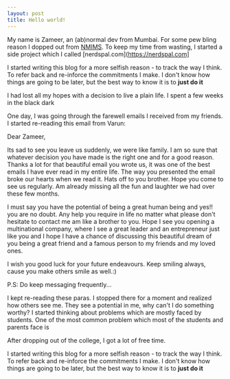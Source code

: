 ```yaml
---
layout: post
title: Hello world!
---
```


My name is Zameer, an (ab)normal dev from Mumbai.
For some pew bling reason I dopped out from [NMIMS](http://www.nmims.edu/). To keep my time from wasting, I started a side project which I called [nerdspal.com](https://nerdspal.com]

I started writing this blog for a more selfish reason - to track the way I think. To refer back and re-inforce the commitments I make. I don't know how things are going to be later, but the best way to know it is to **just do it**

I had lost all my hopes with a decision to live a plain life. I spent a few weeks in the black dark

One day, I was going through the farewell emails I received from my friends. I started re-reading this email from Varun:

Dear Zameer,

Its sad to see you leave us suddenly, we were like family. I am so sure that whatever decision you have made is the right one and for a good reason. Thanks a lot for that beautiful email you wrote us, it was one of the best emails I have ever read in my entire life. The way you presented the email broke our hearts when we read it. Hats off to you brother. Hope you come  to see us regularly. Am already missing all the fun and laughter we had over these few months.

I must say you have the potential of being a great human being and yes!! you are no doubt. Any help you require in life no matter what please don't hesitate to contact me am like a brother to you. Hope I see you opening a multinational company, where I see a great leader and an entrepreneur just like you and I hope I have a chance of discussing this beautiful dream of you being a great friend and a famous person to my friends and my loved ones.

I wish you good luck for your future endeavours.
Keep smiling always, cause you make others smile as well.:)


P.S: Do keep messaging frequently...


I kept re-reading these paras. I stopped there for a moment and realized how others see me. They see a potential in me, why can't I do something worthy? I started thinking about problems which are mostly faced by students. One of the most common problem which most of the students and parents face is

After dropping out of the college, I got a lot of free time. 

I started writing this blog for a more selfish reason - to track the way I think. To refer back and re-inforce the commitments I make. I don't know how things are going to be later, but the best way to know it is to **just do it**
